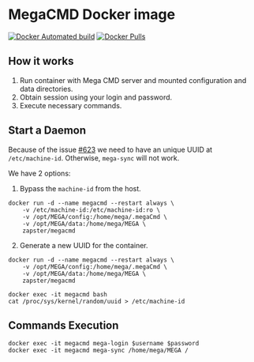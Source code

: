 # MegaCMD Docker image

[![Docker Automated build](https://img.shields.io/docker/automated/zapster/megacmd.svg?style=flat-square&colorB=007EC6)](https://hub.docker.com/r/zapster/megacmd/) [![Docker Pulls](https://img.shields.io/docker/pulls/zapster/megacmd.svg?style=flat-square&colorB=007EC6)](https://hub.docker.com/r/zapster/megacmd/)

## How it works

1. Run container with Mega CMD server and mounted configuration and data directories.
2. Obtain session using your login and password.
3. Execute necessary commands.

## Start a Daemon

Because of the issue [#623](https://github.com/meganz/MEGAcmd/issues/623)
we need to have an unique UUID at `/etc/machine-id`. Otherwise, `mega-sync` will not work.

We have 2 options: 

1. Bypass the `machine-id` from the host.

```
docker run -d --name megacmd --restart always \
    -v /etc/machine-id:/etc/machine-id:ro \
    -v /opt/MEGA/config:/home/mega/.megaCmd \
    -v /opt/MEGA/data:/home/mega/MEGA \
    zapster/megacmd
```

2. Generate a new UUID for the container.

```
docker run -d --name megacmd --restart always \
    -v /opt/MEGA/config:/home/mega/.megaCmd \
    -v /opt/MEGA/data:/home/mega/MEGA \
    zapster/megacmd
```

```
docker exec -it megacmd bash
cat /proc/sys/kernel/random/uuid > /etc/machine-id
```

## Commands Execution

```
docker exec -it megacmd mega-login $username $password
docker exec -it megacmd mega-sync /home/mega/MEGA /
```
